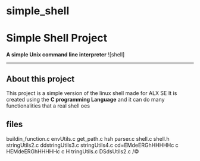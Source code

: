 # simple_shell
# Simple Shell Project

**A simple Unix command line interpreter**
![shell]

***
## About this project
This project is a simple version of the linux shell made for ALX SE
It is created using the **C programming Language** and it can do many functionalities that a real shell oes

## files
buildin_function.c
envUtils.c
get_path.c
hsh
parser.c
shell.c
shell.h
stringUtils2.c
ddstringUtils3.c
stringUtils4.c
cd=EMdeERGhHHHHHc  c
HEMdeERGhHHHHHc  c  H
tringUtils.c
DSdsUtils2.c
/©
